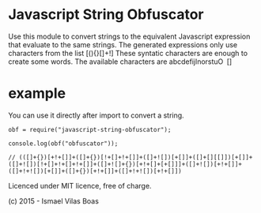 # Javascript String Obfuscator

Use this module to convert strings to the equivalent Javascript expression that evaluate to the same strings.
The generated expressions only use characters from the list [(){}\[\]+!]
These syntatic characters are enough to create some words. The available characters are abcdefijlnorstuO` `[]

# example

You can use it directly after import to convert a string.


	obf = require("javascript-string-obfuscator");

	console.log(obf("obfuscator"));

	// (([]+{})[+!+[]]+([]+{})[!+[]+!+[]]+([]+![])[+[]]+([]+[][[]])[+[]]+([]+![])[!+[]+!+[]+!+[]]+([]+![]+{})[+!+[]+[+[]]]+([]+![])[+!+[]]+([]+!+![])[+[]]+([]+{})[+!+[]]+([]+!+![])[+!+[]])


Licenced under MIT licence, free of charge.

(c) 2015 - Ismael Vilas Boas
